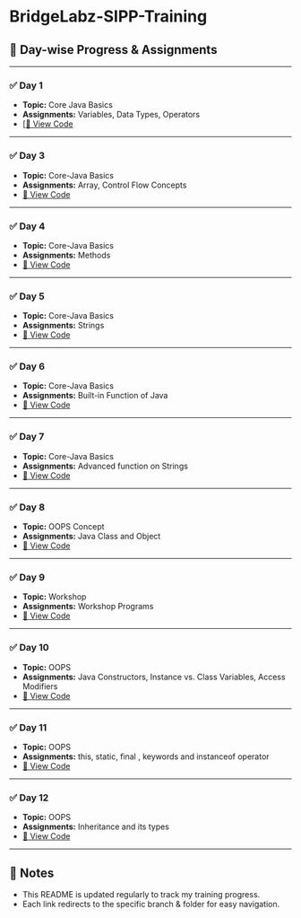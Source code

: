 # BridgeLabz-SIPP-Training

## 📅 Day-wise Progress & Assignments

---

### ✅ **Day 1**
- **Topic:** Core Java Basics
- **Assignments:** Variables, Data Types, Operators
- [[🔗 View Code](https://github.com/AyushiAgrawa/BridgeLabz-SIPP-Training/tree/Core-Java/Day1_ProgrammingElements)

---

### ✅ **Day 3**
- **Topic:** Core-Java Basics
- **Assignments:** Array, Control Flow Concepts
- [🔗 View Code](https://github.com/AyushiAgrawa/BridgeLabz-SIPP-Training/tree/Core-Java/Day3_ProgrammingElements)

---

### ✅ **Day 4**
- **Topic:** Core-Java Basics
- **Assignments:** Methods 
- [🔗 View Code](https://github.com/AyushiAgrawa/BridgeLabz-SIPP-Training/tree/Core-Java/Day4_MethodProgrammingElements)

---

### ✅ **Day 5**
- **Topic:** Core-Java Basics
- **Assignments:** Strings 
- [🔗 View Code](https://github.com/AyushiAgrawa/BridgeLabz-SIPP-Training/tree/Core-Java/Day5_ProgrammingElements)

---

### ✅ **Day 6**
- **Topic:** Core-Java Basics
- **Assignments:** Built-in Function of Java 
- [🔗 View Code](https://github.com/AyushiAgrawa/BridgeLabz-SIPP-Training/tree/Core-Java/EXTRASBuiltInFunction)

---

### ✅ **Day 7**
- **Topic:** Core-Java Basics
- **Assignments:** Advanced function on  Strings 
- [🔗 View Code](https://github.com/AyushiAgrawa/BridgeLabz-SIPP-Training/tree/Core-Java/ExtrasSubmissionsOnJavaString)

---

### ✅ **Day 8**
- **Topic:** OOPS Concept 
- **Assignments:** Java Class and Object
- [🔗 View Code](https://github.com/AyushiAgrawa/BridgeLabz-SIPP-Training/tree/OOPS/Day1_ProgrammingElements)

---

### ✅ **Day 9**
- **Topic:** Workshop
- **Assignments:** Workshop Programs
- [🔗 View Code](https://github.com/AyushiAgrawa/BridgeLabz-SIPP-Training/tree/Workshop/Day1_ProgrammingElement)

---

### ✅ **Day 10**
- **Topic:** OOPS
- **Assignments:** Java Constructors, Instance vs. Class Variables, Access Modifiers
- [🔗 View Code](https://github.com/AyushiAgrawa/BridgeLabz-SIPP-Training/tree/OOPS/Day2_ProgrammingElements)

---

### ✅ **Day 11**
- **Topic:** OOPS
- **Assignments:** this, static, final , keywords and instanceof operator 
- [🔗 View Code](https://github.com/AyushiAgrawa/BridgeLabz-SIPP-Training/tree/OOPS/Day3_ProgrammingElements)

- ---

### ✅ **Day 12**
- **Topic:** OOPS
- **Assignments:** Inheritance and its types 
- [🔗 View Code](https://github.com/AyushiAgrawa/BridgeLabz-SIPP-Training/tree/OOPS/Day4_ProgrammingElements)

- ---


## 📌 **Notes**
- This README is updated regularly to track my training progress.
- Each link redirects to the specific branch & folder for easy navigation.
